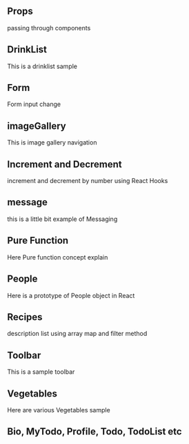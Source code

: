 ## Props
passing through components
## DrinkList
This is a drinklist  sample

## Form
Form input change 

## imageGallery
This is image gallery navigation 

## Increment and Decrement

increment and decrement by number using React Hooks

## message 
this is a little bit example of Messaging 

## Pure Function
Here Pure function concept explain

## People
Here is a prototype of People object in React

## Recipes
description list using array map and filter method
 ## Toolbar 

 This is a sample toolbar

 ## Vegetables

 Here are various Vegetables sample 

 ## Bio, MyTodo, Profile, Todo, TodoList etc

 